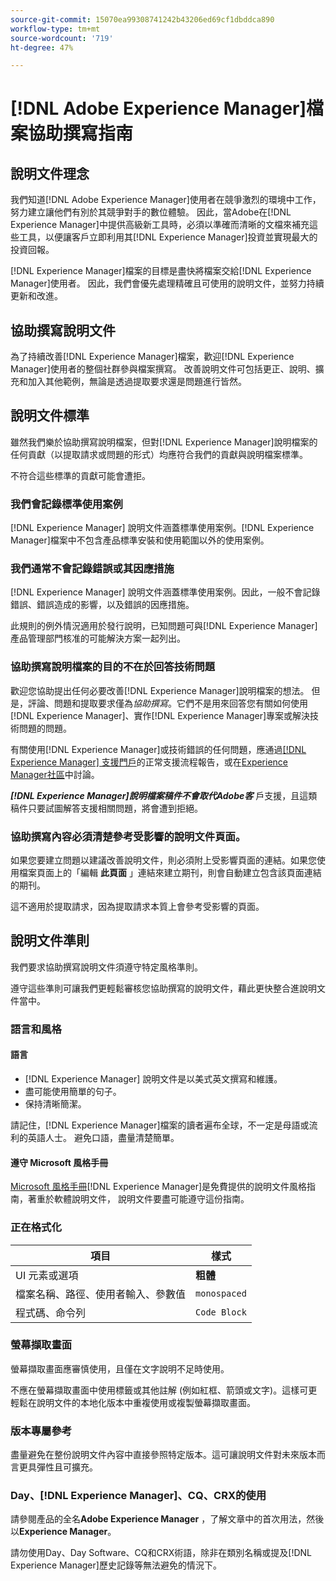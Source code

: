```yaml
---
source-git-commit: 15070ea99308741242b43206ed69cf1dbddca890
workflow-type: tm+mt
source-wordcount: '719'
ht-degree: 47%

---
```

# [!DNL Adobe Experience Manager]檔案協助撰寫指南

## 說明文件理念

我們知道[!DNL Adobe Experience Manager]使用者在競爭激烈的環境中工作，努力建立讓他們有別於其競爭對手的數位體驗。 因此，當Adobe在[!DNL Experience Manager]中提供高級新工具時，必須以準確而清晰的文檔來補充這些工具，以便讓客戶立即利用其[!DNL Experience Manager]投資並實現最大的投資回報。

[!DNL Experience Manager]檔案的目標是盡快將檔案交給[!DNL Experience Manager]使用者。 因此，我們會優先處理精確且可使用的說明文件，並努力持續更新和改進。

## 協助撰寫說明文件

為了持續改善[!DNL Experience Manager]檔案，歡迎[!DNL Experience Manager]使用者的整個社群參與檔案撰寫。 改善說明文件可包括更正、說明、擴充和加入其他範例，無論是透過提取要求還是問題進行皆然。

## 說明文件標準

雖然我們樂於協助撰寫說明檔案，但對[!DNL Experience Manager]說明檔案的任何貢獻（以提取請求或問題的形式）均應符合我們的貢獻與說明檔案標準。

不符合這些標準的貢獻可能會遭拒。

### 我們會記錄標準使用案例

[!DNL Experience Manager] 說明文件涵蓋標準使用案例。[!DNL Experience Manager]檔案中不包含產品標準安裝和使用範圍以外的使用案例。

### 我們通常不會記錄錯誤或其因應措施

[!DNL Experience Manager] 說明文件涵蓋標準使用案例。因此，一般不會記錄錯誤、錯誤造成的影響，以及錯誤的因應措施。

此規則的例外情況適用於發行說明，已知問題可與[!DNL Experience Manager]產品管理部門核准的可能解決方案一起列出。

### 協助撰寫說明檔案的目的不在於回答技術問題

歡迎您協助提出任何必要改善[!DNL Experience Manager]說明檔案的想法。 但是，評論、問題和提取要求僅為&#x200B;*協助撰寫*。它們不是用來回答您有關如何使用[!DNL Experience Manager]、實作[!DNL Experience Manager]專案或解決技術問題的問題。

有關使用[!DNL Experience Manager]或技術錯誤的任何問題，應通過[[!DNL Experience Manager] 支援門戶](https://experienceleague.adobe.com/?support-solution=Experience+Manager#support)的正常支援流程報告，或在[Experience Manager社區](https://experienceleaguecommunities.adobe.com/t5/adobe-experience-manager/ct-p/adobe-experience-manager-community)中討論。

***[!DNL Experience Manager]說明檔案稿件不會取代Adobe客*** 戶支援，且這類稿件只要試圖解答支援相關問題，將會遭到拒絕。

### 協助撰寫內容必須清楚參考受影響的說明文件頁面。

如果您要建立問題以建議改善說明文件，則必須附上受影響頁面的連結。如果您使用檔案頁面上的「編輯 **此頁面** 」連結來建立期刊，則會自動建立包含該頁面連結的期刊。

這不適用於提取請求，因為提取請求本質上會參考受影響的頁面。

## 說明文件準則

我們要求協助撰寫說明文件須遵守特定風格準則。

遵守這些準則可讓我們更輕鬆審核您協助撰寫的說明文件，藉此更快整合進說明文件當中。

### 語言和風格

#### 語言

* [!DNL Experience Manager] 說明文件是以美式英文撰寫和維護。
* 盡可能使用簡單的句子。
* 保持清晰簡潔。

請記住，[!DNL Experience Manager]檔案的讀者遍布全球，不一定是母語或流利的英語人士。 避免口語，盡量清楚簡單。

#### 遵守 Microsoft 風格手冊

[Microsoft 風格手冊](https://docs.microsoft.com/zh-tw/style-guide/welcome/)[!DNL Experience Manager]是免費提供的說明文件風格指南，著重於軟體說明文件， 說明文件要盡可能遵守這份指南。

### 正在格式化

| 項目 | 樣式 |
|---|---|
| UI 元素或選項 | **粗體** |
| 檔案名稱、路徑、使用者輸入、參數值 | `monospaced` |
| 程式碼、命令列 | ```Code Block``` |

### 螢幕擷取畫面

螢幕擷取畫面應審慎使用，且僅在文字說明不足時使用。

不應在螢幕擷取畫面中使用標籤或其他註解 (例如紅框、箭頭或文字)。這樣可更輕鬆在說明文件的本地化版本中重複使用或複製螢幕擷取畫面。

### 版本專屬參考

盡量避免在整份說明文件內容中直接參照特定版本。這可讓說明文件對未來版本而言更具彈性且可擴充。

### Day、[!DNL Experience Manager]、CQ、CRX的使用

請參閱產品的全名&#x200B;**Adobe Experience Manager** ，了解文章中的首次用法，然後以&#x200B;**Experience Manager**。

請勿使用Day、Day Software、CQ和CRX術語，除非在類別名稱或提及[!DNL Experience Manager]歷史記錄等無法避免的情況下。
